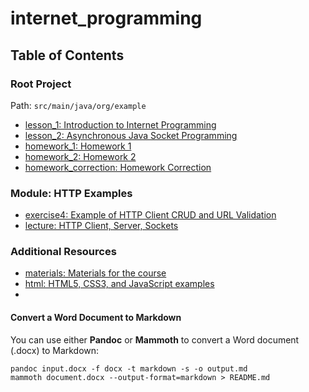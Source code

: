 # internet_programming

## Table of Contents

### Root Project

Path: `src/main/java/org/example`

- [lesson_1: Introduction to Internet Programming](src/main/java/org/example/lesson_1)
- [lesson_2: Asynchronous Java Socket Programming](src/main/java/org/example/lesson_2)
- [homework_1: Homework 1](src/main/java/org/example/homework1)
- [homework_2: Homework 2](src/main/java/org/example/homework2)
- [homework_correction: Homework Correction](src/main/java/org/example/homework_correction)

### Module: HTTP Examples

- [exercise4: Example of HTTP Client CRUD and URL Validation](httpExamples/src/main/java/org/exercise4)
- [lecture: HTTP Client, Server, Sockets](httpExamples/src/main/java/org/lecture)

### Additional Resources

- [materials:  Materials for the course](docs/materials)
- [html: HTML5, CSS3, and JavaScript examples](html)
-

#### Convert a Word Document to Markdown

You can use either **Pandoc** or **Mammoth** to convert a Word document (.docx) to Markdown:

    pandoc input.docx -f docx -t markdown -s -o output.md
    mammoth document.docx --output-format=markdown > README.md
    

